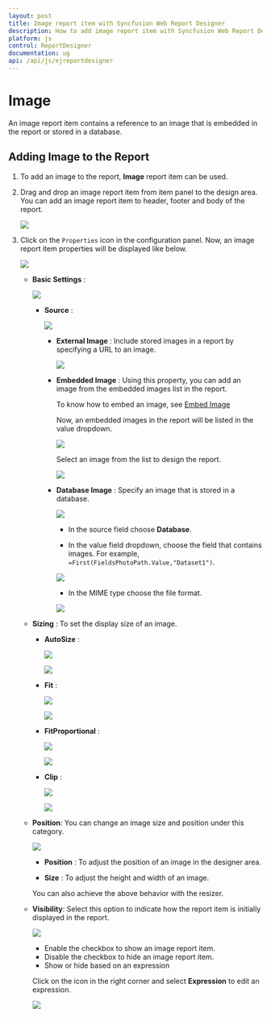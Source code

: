 ```yaml
---
layout: post
title: Image report item with Syncfusion Web Report Designer
description: How to add image report item with Syncfusion Web Report Designer
platform: js
control: ReportDesigner
documentation: ug
api: /api/js/ejreportdesigner
---
```

# Image

An image report item contains a reference to an image that is embedded in the report or stored in a database.

## Adding Image to the Report

1. To add an image to the report, **Image** report item can be used.

2. Drag and drop an image report item from item panel to the design area. You can add an image report item to header, footer and body of the report.

    ![](Image-Reportitem-images/Image-Drag.png)

3. Click on the `Properties` icon in the configuration panel. Now, an image report item properties will be displayed like below.

    ![](Image-Reportitem-images/Image-Properties.png)

    * **Basic Settings** : 

        ![](Image-Reportitem-images/Basic-settings.png)

        * **Source** : 

            ![](Image-Reportitem-images/Source-Dropdown.png)

            * **External Image** : Include stored images in a report by specifying a URL to an image.

                ![](Image-Reportitem-images/External-Image.png)

            * **Embedded Image** : Using this property, you can add an image from the embedded images list in the report.

                To know how to embed an image, see [Embed Image](/report-platform/reportdesigner/web/Image-Manager/Add-image)

                Now, an embedded images in the report will be listed in the value dropdown.

                ![](Image-Reportitem-images/Value-Dropdown.png)

                Select an image from the list to design the report.

                ![](Image-Reportitem-images/Embed-Snap.png)

            * **Database Image** : Specify an image that is stored in a database.

                ![](Image-Reportitem-images/Database-Image.png)

                * In the source field choose **Database**.

                * In the value field dropdown, choose the field that contains images. For example, `=First(FieldsPhotoPath.Value,"Dataset1")`.

                ![](Image-ReportItem-images/Value-Database.png)

                * In the MIME type choose the file format.

                ![](Image-ReportItem-images/Database-Value.png)

    * **Sizing** : To set the display size of an image.

        * **AutoSize** : 

            ![](Image-ReportItem-Images/Size-Auto.png)

            ![](Image-ReportItem-Images/AutoSize-Output.png)

        * **Fit** : 

            ![](Image-ReportItem-Images/Size-Fit.png)

            ![](Image-ReportItem-Images/Size-Fit-Output.png)

        * **FitProportional** : 

            ![](Image-ReportItem-Images/Size-FitProp-Option.png)

            ![](Image-ReportItem-Images/Size-FitProp.png)

        * **Clip** : 

            ![](Image-ReportItem-Images/Size-Clip.png)

            ![](Image-ReportItem-Images/Size-Clip-Option.png)

    * **Position**: You can change an image size and position under this category.  

        ![](Image-ReportItem-Images/Image-Position.png)
    
        * **Position** : To adjust the position of an image in the designer area.

        * **Size** : To adjust the height and width of an image.

        You can also achieve the above behavior with the resizer.

    * **Visibility**: Select this option to indicate how the report item is initially displayed in the report.

        ![](Textbox-images/Visibility.png)

        * Enable  the checkbox to show an image report item.
        * Disable the checkbox to hide an image report item.
        * Show or hide based on an expression

        Click on the icon in the right corner and select **Expression** to edit an expression.

        ![](Textbox-images/Visibility2.png)


